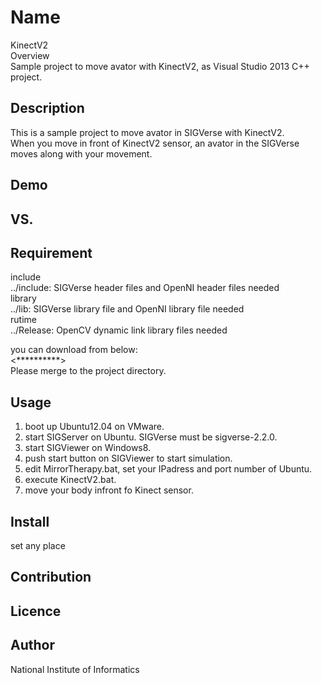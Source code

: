 Name
====
KinectV2  
Overview  
 Sample project to move avator with KinectV2, as Visual Studio 2013 C++ project.

## Description
 This is a sample project to move avator in SIGVerse with KinectV2.  
 When you move in front of KinectV2 sensor, an avator in the SIGVerse
 moves along with your movement. 

## Demo

## VS. 

## Requirement
include  
../include: SIGVerse header files and OpenNI header files needed  
library  
../lib: SIGVerse library file and OpenNI library file needed  
rutime  
../Release: OpenCV dynamic link library files needed  

you can download from below:  
<**********>  
Please merge to the project directory.  

## Usage
1. boot up Ubuntu12.04 on VMware.
2. start SIGServer on Ubuntu. SIGVerse must be sigverse-2.2.0.  
3. start SIGViewer on Windows8.
4. push start button on SIGViewer to start simulation.
5. edit MirrorTherapy.bat, set your IPadress and port number of Ubuntu.
6. execute KinectV2.bat.
7. move your body infront fo Kinect sensor.

## Install
 set any place  

## Contribution

## Licence

## Author
National Institute of Informatics  
 